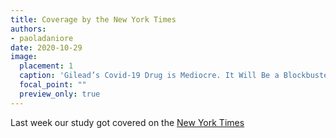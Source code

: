 ```yaml
---
title: Coverage by the New York Times
authors: 
- paoladaniore
date: 2020-10-29
image:
  placement: 1
  caption: 'Gilead’s Covid-19 Drug is Mediocre. It Will Be a Blockbuster Anyway'
  focal_point: ""
  preview_only: true
---
```


Last week our study got covered on the [New York Times](https://www.nytimes.com/2020/10/29/health/covid-remdesivir-gilead.html)
